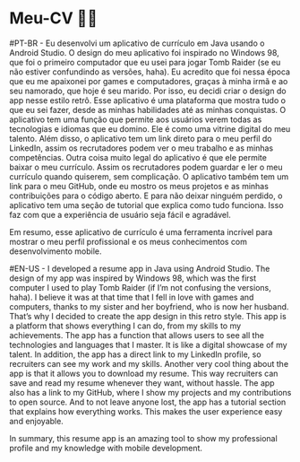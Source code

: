 # Meu-CV 📱💫

#PT-BR - Eu desenvolvi um aplicativo de currículo em Java usando o Android Studio. O design do meu aplicativo foi inspirado no Windows 98, que foi o primeiro computador que eu usei para jogar Tomb Raider (se eu não estiver confundindo as versões, haha). Eu acredito que foi nessa época que eu me apaixonei por games e computadores, graças à minha irmã e ao seu namorado, que hoje é seu marido. Por isso, eu decidi criar o design do app nesse estilo retrô. Esse aplicativo é uma plataforma que mostra tudo o que eu sei fazer, desde as minhas habilidades até as minhas conquistas. O aplicativo tem uma função que permite aos usuários verem todas as tecnologias e idiomas que eu domino. Ele é como uma vitrine digital do meu talento. Além disso, o aplicativo tem um link direto para o meu perfil do LinkedIn, assim os recrutadores podem ver o meu trabalho e as minhas competências. Outra coisa muito legal do aplicativo é que ele permite baixar o meu currículo. Assim os recrutadores podem guardar e ler o meu currículo quando quiserem, sem complicação. O aplicativo também tem um link para o meu GitHub, onde eu mostro os meus projetos e as minhas contribuições para o código aberto. E para não deixar ninguém perdido, o aplicativo tem uma seção de tutorial que explica como tudo funciona. Isso faz com que a experiência de usuário seja fácil e agradável.

Em resumo, esse aplicativo de currículo é uma ferramenta incrível para mostrar o meu perfil profissional e os meus conhecimentos com desenvolvimento mobile.

#EN-US - I developed a resume app in Java using Android Studio. The design of my app was inspired by Windows 98, which was the first computer I used to play Tomb Raider (if I’m not confusing the versions, haha). I believe it was at that time that I fell in love with games and computers, thanks to my sister and her boyfriend, who is now her husband. That’s why I decided to create the app design in this retro style. This app is a platform that shows everything I can do, from my skills to my achievements. The app has a function that allows users to see all the technologies and languages that I master. It is like a digital showcase of my talent. In addition, the app has a direct link to my LinkedIn profile, so recruiters can see my work and my skills. Another very cool thing about the app is that it allows you to download my resume. This way recruiters can save and read my resume whenever they want, without hassle. The app also has a link to my GitHub, where I show my projects and my contributions to open source. And to not leave anyone lost, the app has a tutorial section that explains how everything works. This makes the user experience easy and enjoyable.

In summary, this resume app is an amazing tool to show my professional profile and my knowledge with mobile development.
